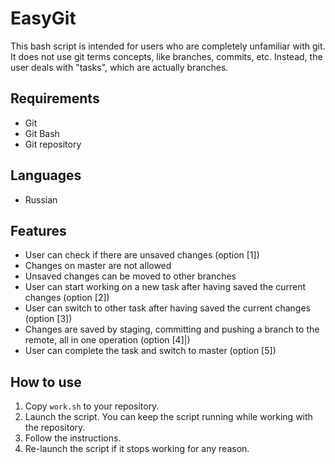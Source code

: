 # EasyGit

This bash script is intended for users who are completely unfamiliar with git.
It does not use git terms concepts, like branches, commits, etc.
Instead, the user deals with "tasks", which are actually branches.

## Requirements

* Git
* Git Bash
* Git repository

## Languages

* Russian

## Features

* User can check if there are unsaved changes (option [1])
* Changes on master are not allowed
* Unsaved changes can be moved to other branches
* User can start working on a new task after having saved the current changes (option [2])
* User can switch to other task after having saved the current changes (option [3])
* Changes are saved by staging, committing and pushing a branch to the remote, all in one operation (option [4]|)
* User can complete the task and switch to master (option [5])

## How to use

1. Copy ``work.sh`` to your repository.
1. Launch the script.
You can keep the script running while working with the repository. 
1. Follow the instructions.
1. Re-launch the script if it stops working for any reason.
